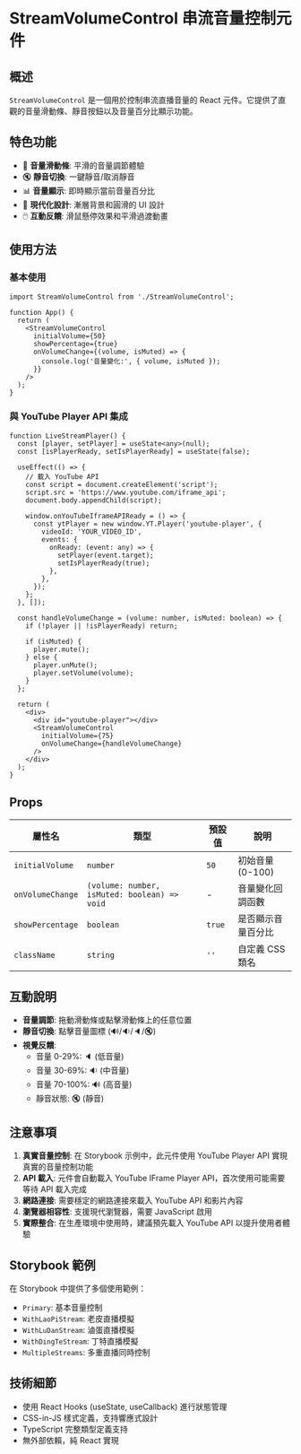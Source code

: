 # StreamVolumeControl 串流音量控制元件

## 概述

`StreamVolumeControl` 是一個用於控制串流直播音量的 React 元件。它提供了直觀的音量滑動條、靜音按鈕以及音量百分比顯示功能。

## 特色功能

- 🎵 **音量滑動條**: 平滑的音量調節體驗
- 🔇 **靜音切換**: 一鍵靜音/取消靜音
- 📊 **音量顯示**: 即時顯示當前音量百分比
- 🎨 **現代化設計**: 漸層背景和圓滑的 UI 設計
- 🖱️ **互動反饋**: 滑鼠懸停效果和平滑過渡動畫

## 使用方法

### 基本使用

```tsx
import StreamVolumeControl from './StreamVolumeControl';

function App() {
  return (
    <StreamVolumeControl
      initialVolume={50}
      showPercentage={true}
      onVolumeChange={(volume, isMuted) => {
        console.log('音量變化:', { volume, isMuted });
      }}
    />
  );
}
```

### 與 YouTube Player API 集成

```tsx
function LiveStreamPlayer() {
  const [player, setPlayer] = useState<any>(null);
  const [isPlayerReady, setIsPlayerReady] = useState(false);

  useEffect(() => {
    // 載入 YouTube API
    const script = document.createElement('script');
    script.src = 'https://www.youtube.com/iframe_api';
    document.body.appendChild(script);

    window.onYouTubeIframeAPIReady = () => {
      const ytPlayer = new window.YT.Player('youtube-player', {
        videoId: 'YOUR_VIDEO_ID',
        events: {
          onReady: (event: any) => {
            setPlayer(event.target);
            setIsPlayerReady(true);
          },
        },
      });
    };
  }, []);

  const handleVolumeChange = (volume: number, isMuted: boolean) => {
    if (!player || !isPlayerReady) return;
    
    if (isMuted) {
      player.mute();
    } else {
      player.unMute();
      player.setVolume(volume);
    }
  };

  return (
    <div>
      <div id="youtube-player"></div>
      <StreamVolumeControl
        initialVolume={75}
        onVolumeChange={handleVolumeChange}
      />
    </div>
  );
}
```

## Props

| 屬性名 | 類型 | 預設值 | 說明 |
|--------|------|--------|------|
| `initialVolume` | `number` | `50` | 初始音量 (0-100) |
| `onVolumeChange` | `(volume: number, isMuted: boolean) => void` | - | 音量變化回調函數 |
| `showPercentage` | `boolean` | `true` | 是否顯示音量百分比 |
| `className` | `string` | `''` | 自定義 CSS 類名 |

## 互動說明

- **音量調節**: 拖動滑動條或點擊滑動條上的任意位置
- **靜音切換**: 點擊音量圖標 (🔊/🔉/🔈/🔇)
- **視覺反饋**: 
  - 音量 0-29%: 🔈 (低音量)
  - 音量 30-69%: 🔉 (中音量)  
  - 音量 70-100%: 🔊 (高音量)
  - 靜音狀態: 🔇 (靜音)

## 注意事項

1. **真實音量控制**: 在 Storybook 示例中，此元件使用 YouTube Player API 實現真實的音量控制功能
2. **API 載入**: 元件會自動載入 YouTube IFrame Player API，首次使用可能需要等待 API 載入完成
3. **網路連接**: 需要穩定的網路連接來載入 YouTube API 和影片內容
4. **瀏覽器相容性**: 支援現代瀏覽器，需要 JavaScript 啟用
5. **實際整合**: 在生產環境中使用時，建議預先載入 YouTube API 以提升使用者體驗

## Storybook 範例

在 Storybook 中提供了多個使用範例：

- `Primary`: 基本音量控制
- `WithLaoPiStream`: 老皮直播模擬
- `WithLuDanStream`: 滷蛋直播模擬  
- `WithDingTeStream`: 丁特直播模擬
- `MultipleStreams`: 多重直播同時控制

## 技術細節

- 使用 React Hooks (useState, useCallback) 進行狀態管理
- CSS-in-JS 樣式定義，支持響應式設計
- TypeScript 完整類型定義支持
- 無外部依賴，純 React 實現 